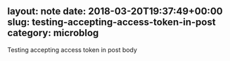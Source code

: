 layout: note
date: 2018-03-20T19:37:49+00:00
slug: testing-accepting-access-token-in-post
category: microblog
---
Testing accepting access token in post body
